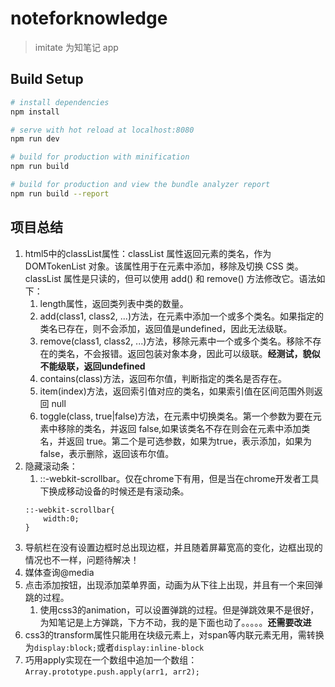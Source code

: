 # noteforknowledge

> imitate 为知笔记 app

## Build Setup

``` bash
# install dependencies
npm install

# serve with hot reload at localhost:8080
npm run dev

# build for production with minification
npm run build

# build for production and view the bundle analyzer report
npm run build --report
```

## 项目总结
1. html5中的classList属性：classList 属性返回元素的类名，作为 DOMTokenList 对象。该属性用于在元素中添加，移除及切换 CSS 类。classList 属性是只读的，但可以使用 add() 和 remove() 方法修改它。语法如下：
    1. length属性，返回类列表中类的数量。
    2. add(class1, class2, ...)方法，在元素中添加一个或多个类名。如果指定的类名已存在，则不会添加，返回值是undefined，因此无法级联。
    3. remove(class1, class2, ...)方法，移除元素中一个或多个类名。移除不存在的类名，不会报错。返回包装对象本身，因此可以级联。**经测试，貌似不能级联，返回undefined**
    4. contains(class)方法，返回布尔值，判断指定的类名是否存在。
    5. item(index)方法，返回索引值对应的类名，如果索引值在区间范围外则返回 null
    6. toggle(class, true|false)方法，在元素中切换类名。第一个参数为要在元素中移除的类名，并返回 false,如果该类名不存在则会在元素中添加类名，并返回 true。第二个是可选参数，如果为true，表示添加，如果为false，表示删除，返回该布尔值。
2. 隐藏滚动条：
    1. ::-webkit-scrollbar。仅在chrome下有用，但是当在chrome开发者工具下换成移动设备的时候还是有滚动条。
    ```
    ::-webkit-scrollbar{
        width:0;
    }
    ```
3. 导航栏在没有设置边框时总出现边框，并且随着屏幕宽高的变化，边框出现的情况也不一样，问题待解决！
4. 媒体查询@media
5. 点击添加按钮，出现添加菜单界面，动画为从下往上出现，并且有一个来回弹跳的过程。
    1. 使用css3的animation，可以设置弹跳的过程。但是弹跳效果不是很好，为知笔记是上方弹跳，下方不动，我的是下面也动了。。。。。**还需要改进**
6. css3的transform属性只能用在块级元素上，对span等内联元素无用，需转换为```display:block;```或者```display:inline-block```
7. 巧用apply实现在一个数组中追加一个数组：```Array.prototype.push.apply(arr1, arr2);```
